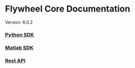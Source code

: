 # Flywheel Core Documentation
Version: 6.0.2

### [Python SDK](python/)

### [Matlab SDK](matlab/)

### [Rest API](swagger/index.html)

